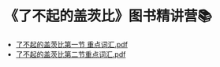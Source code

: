 # 《了不起的盖茨比》图书精讲营📚

- [了不起的盖茨比第一节 重点词汇.pdf](../pdf/了不起的盖茨比第一节-重点词汇.pdf)
- [了不起的盖茨比第二节重点词汇.pdf](../pdf/了不起的盖茨比第二节重点词汇.pdf)